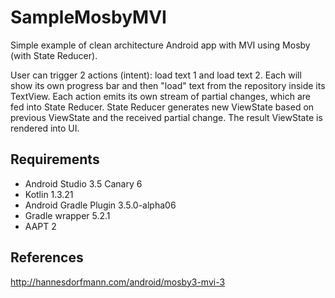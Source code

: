 # SampleMosbyMVI
Simple example of clean architecture Android app with MVI using Mosby (with State Reducer).

User can trigger 2 actions (intent): load text 1 and load text 2. Each will show its own progress bar and then "load" text from the repository inside its TextView. Each action emits its own stream of partial changes, which are fed into State Reducer. State Reducer generates new ViewState based on previous ViewState and the received partial change. The result ViewState is rendered into UI.

## Requirements
* Android Studio 3.5 Canary 6
* Kotlin 1.3.21
* Android Gradle Plugin 3.5.0-alpha06
* Gradle wrapper 5.2.1
* AAPT 2

## References
http://hannesdorfmann.com/android/mosby3-mvi-3